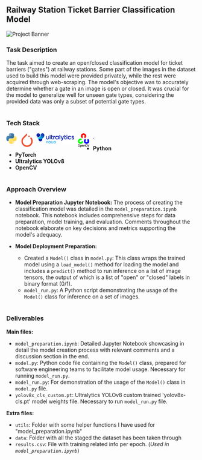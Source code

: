 ## Railway Station Ticket Barrier Classification Model


![Project Banner](https://github.com/GorPiliposyan/subway-ticket-barrier-state-detection/blob/main/banner_img.gif)

### Task Description

The task aimed to create an open/closed classification model for ticket barriers ("gates") at railway stations. Some part of the images in the dataset used to build this model were provided privately, while the rest were acquired through web-scraping. The model's objective was to accurately determine whether a gate in an image is open or closed. It was crucial for the model to generalize well for unseen gate types, considering the provided data was only a subset of potential gate types.


#


### Tech Stack
<img align="left" alt="Java" width="30px" style="padding-right:10px;" src="https://github.com/GorPiliposyan/subway-ticket-barrier-state-detection/blob/main/Images/Python-logo-notext.svg"/>
<img align="left" alt="Java" width="30px" style="padding-right:10px;" src="https://github.com/GorPiliposyan/subway-ticket-barrier-state-detection/blob/main/Images/PyTorch_logo_icon.svg"/>
<img align="left" alt="Java" width="100px" style="padding-right:10px;" src="https://github.com/GorPiliposyan/subway-ticket-barrier-state-detection/blob/main/Images/UltralyticsYOLO_full_blue.svg"/>
<img align="left" alt="Java" width="30px" style="padding-right:10px;" src="https://github.com/GorPiliposyan/subway-ticket-barrier-state-detection/blob/main/Images/OpenCV_Logo.svg"/>
  
.

- **Python**
- **PyTorch**
- **Ultralytics YOLOv8**
- **OpenCV**

#

### Approach Overview

- **Model Preparation Jupyter Notebook:** The process of creating the classification model was detailed in the `model_preparation.ipynb` notebook. This notebook includes comprehensive steps for data preparation, model training, and evaluation. Comments throughout the notebook elaborate on key decisions and metrics supporting the model's adequacy.

- **Model Deployment Preparation:**
  - Created a `Model()` class in `model.py`: This class wraps the trained model using a `load_model()` method for loading the model and includes a `predict()` method to run inference on a list of image tensors, the output of which is a list of "open" or "closed" labels in binary format (0/1).
  - `model_run.py`: A Python script demonstrating the usage of the `Model()` class for inference on a set of images.


#



### Deliverables

**Main files:**
- `model_preparation.ipynb`: Detailed Jupyter Notebook showcasing in detail the model creation process with relevant comments and a discussion section in the end.
- `model.py`: Python code file containing the `Model()` class, prepared for software engineering teams to facilitate model usage. Necessary for running `model_run.py`.
- `model_run.py`: For demonstration of the usage of the `Model()` class in `model.py` file.
- `yolov8x_cls_custom.pt`: Ultralytics YOLOv8 custom trained 'yolov8x-cls.pt' model weights file. Necessary to run `model_run.py` file.

**Extra files:**
- `utils`: Folder with some helper functions I have used for "model_preparation.ipynb"
- `data`: Folder with all the staged the dataset has been taken through
- `results.csv`: File with training related info per epoch. (*Used in `model_preparation.ipynb`*)
